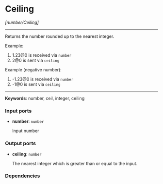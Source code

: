 # Ceiling

_[number/Ceiling]_

---

Returns the number rounded up to the nearest integer.  
  
Example:  
  
1. 1.23@0 is received via `number`  
2. 2@0 is sent via `ceiling`  
  
Example (negative number):  
  
1. -1.23@0 is received via `number`  
2. -1@0 is sent via `ceiling`  

---

__Keywords__: number, ceil, integer, ceiling

### Input ports

* __number__: ` number `

    Input number

### Output ports

* __ceiling__: ` number `

    The nearest integer which is greater than or equal to the input.

### Dependencies




